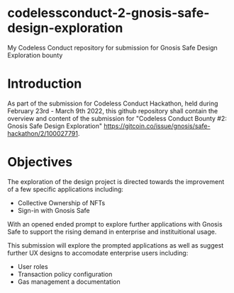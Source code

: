 # codelessconduct-2-gnosis-safe-design-exploration
My Codeless Conduct repository for submission for Gnosis Safe Design Exploration bounty

# Introduction

As part of the submission for Codeless Conduct Hackathon, held during February 23rd - March 9th 2022, this github repository shall contain the overview and content of the submission for "Codeless Conduct Bounty #2: Gnosis Safe Design Exploration" https://gitcoin.co/issue/gnosis/safe-hackathon/2/100027791.

# Objectives

The exploration of the design project is directed towards the improvement of a few specific applications including:
- Collective Ownership of NFTs
- Sign-in with Gnosis Safe

With an opened ended prompt to explore further applications with Gnosis Safe to support the rising demand in enterprise and instituitional usage.

This submission will explore the prompted applications as well as suggest further UX designs to accomodate enterprise users including:
- User roles
- Transaction policy configuration
- Gas management a documentation
